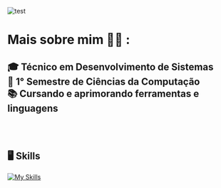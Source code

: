 ![test](https://github.com/user-attachments/assets/6e0506bb-12ed-4f03-b371-8e7c82ff0bd3)


# Mais sobre mim 🙋‍♂️ :
🎓 Técnico em **Desenvolvimento de Sistemas**<br>
📖 1° Semestre de Ciências da Computação<br>
📚 Cursando e aprimorando ferramentas e linguagens
---
<br><br>
## 🖥️ Skills

[![My Skills](https://skillicons.dev/icons?i=js,html,css,javascript,php)](https://skillicons.dev)
